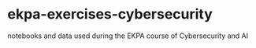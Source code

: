 # ekpa-exercises-cybersecurity
notebooks and data used during the EKPA course of Cybersecurity and AI
